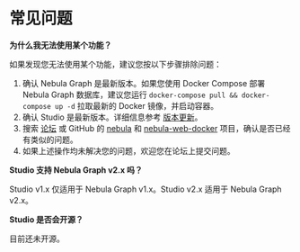 # 常见问题

**为什么我无法使用某个功能？**

如果发现您无法使用某个功能，建议您按以下步骤排除问题：

1. 确认 Nebula Graph 是最新版本。如果您使用 Docker Compose 部署 Nebula Graph 数据库，建议您运行 `docker-compose pull && docker-compose up -d` 拉取最新的 Docker 镜像，并启动容器。
2. 确认 Studio 是最新版本。详细信息参考 [版本更新](../about-studio/st-ug-check-updates.md)。
3. 搜索 [论坛](https://discuss.nebula-graph.com.cn/) 或 GitHub 的 [nebula](https://github.com/vesoft-inc/nebula) 和 [nebula-web-docker](https://github.com/vesoft-inc/nebula-web-docker/issues) 项目，确认是否已经有类似的问题。
4. 如果上述操作均未解决您的问题，欢迎您在论坛上提交问题。

**Studio 支持 Nebula Graph v2.x 吗？**

Studio v1.x 仅适用于 Nebula Graph v1.x。Studio v2.x 适用于 Nebula Graph v2.x。

**Studio 是否会开源？**

目前还未开源。
